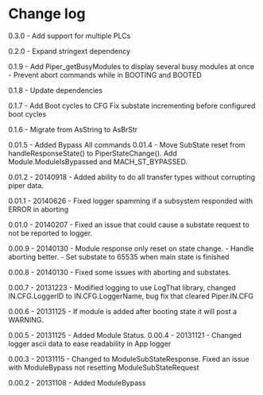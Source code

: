 # Change log

0.3.0 - Add support for multiple PLCs

0.2.0 - Expand stringext dependency

0.1.9 - Add Piper_getBusyModules to display several busy modules at once
      - Prevent abort commands while in BOOTING and BOOTED

0.1.8 - Update dependencies

0.1.7 - Add Boot cycles to CFG
		Fix substate incrementing before configured boot cycles

0.1.6 - Migrate from AsString to AsBrStr

0.01.5 - Added Bypass All commands
0.01.4 - 	Move SubState reset from handleResponseState() to PiperStateChange(). 
			Add Module.ModuleIsBypassed and MACH_ST_BYPASSED.
			
0.01.2 - 20140918 - Added ability to do all transfer types without corrupting piper data.

0.01.1 - 20140626 - Fixed logger spamming if a subsystem responded with ERROR in aborting

0.01.0 - 20140207 - Fixed an issue that could cause a substate request to not be reported to logger.

0.00.9 - 20140130 - Module response only reset on state change.
				  - Handle aborting better.
				  - Set substate to 65535 when main state is finished

0.00.8 - 20140130 - Fixed some issues with aborting and substates.

0.00.7 - 20131223 - Modified logging to use LogThat library, changed IN.CFG.LoggerID to IN.CFG.LoggerName, bug fix that cleared Piper.IN.CFG

0.00.6 - 20131125 - If module is added after booting state it will post a WARNING.

0.00.5 - 20131125 - Added Module Status.
0.00.4 - 20131121 - Changed logger ascii data to ease readability in App logger

0.00.3 - 20131115 - Changed to ModuleSubStateResponse.
					Fixed an issue with ModuleBypass not resetting ModuleSubStateRequest

0.00.2 - 20131108 - Added ModuleBypass